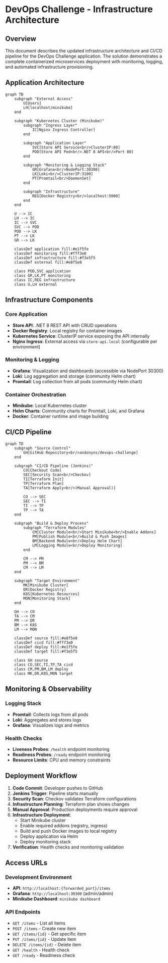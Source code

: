 # DevOps Challenge - Infrastructure Architecture

## Overview

This document describes the updated infrastructure architecture and CI/CD pipeline for the DevOps Challenge application. The solution demonstrates a complete containerized microservices deployment with monitoring, logging, and automated infrastructure provisioning.

## Application Architecture

```mermaid
graph TB
    subgraph "External Access"
        U[Users]
        LH[localhost/minikube]
    end
    
    subgraph "Kubernetes Cluster (Minikube)"
        subgraph "Ingress Layer"
            IC[Nginx Ingress Controller]
        end
        
        subgraph "Application Layer"
            SVC[Store API Service<br/>ClusterIP:80]
            POD[Store API Pod<br/>.NET 8 API<br/>Port 80]
        end
        
        subgraph "Monitoring & Logging Stack"
            GR[Grafana<br/>NodePort:30300]
            LK[Loki<br/>ClusterIP:3100]
            PT[Promtail<br/>DaemonSet]
        end
        
        subgraph "Infrastructure"
            REG[Docker Registry<br/>localhost:5000]
        end
    end
    
    U --> IC
    LH --> IC
    IC --> SVC
    SVC --> POD
    POD --> LK
    PT --> LK
    GR --> LK
    
    classDef application fill:#e1f5fe
    classDef monitoring fill:#fff3e0
    classDef infrastructure fill:#f3e5f5
    classDef external fill:#e8f5e8
    
    class POD,SVC application
    class GR,LK,PT monitoring
    class IC,REG infrastructure
    class U,LH external
```

## Infrastructure Components

### Core Application
- **Store API**: .NET 8 REST API with CRUD operations
- **Docker Registry**: Local registry for container images
- **Kubernetes Service**: ClusterIP service exposing the API internally
- **Nginx Ingress**: External access via `store-api.local` (configurable per environment)

### Monitoring & Logging
- **Grafana**: Visualization and dashboards (accessible via NodePort 30300)
- **Loki**: Log aggregation and storage (community Helm chart)
- **Promtail**: Log collection from all pods (community Helm chart)

### Container Orchestration
- **Minikube**: Local Kubernetes cluster
- **Helm Charts**: Community charts for Promtail, Loki, and Grafana
- **Docker**: Container runtime and image building

## CI/CD Pipeline

```mermaid
graph TD
    subgraph "Source Control"
        GH[GitHub Repository<br/>andonyns/devops-challenge]
    end
    
    subgraph "CI/CD Pipeline (Jenkins)"
        CO[Checkout Code]
        SEC[Security Scan<br/>Checkov]
        TI[Terraform Init]
        TP[Terraform Plan]
        TA[Terraform Apply<br/>(Manual Approval)]
        
        CO --> SEC
        SEC --> TI
        TI --> TP
        TP --> TA
    end
    
    subgraph "Build & Deploy Process"
        subgraph "Terraform Modules"
            CM[Cluster Module<br/>Start Minikube<br/>Enable Addons]
            PM[Publish Module<br/>Build & Push Images]
            BM[Backend Module<br/>Deploy Helm Chart]
            LM[Logging Module<br/>Deploy Monitoring]
        end
        
        CM --> PM
        PM --> BM
        CM --> LM
    end
    
    subgraph "Target Environment"
        MK[Minikube Cluster]
        DR[Docker Registry]
        K8S[Kubernetes Resources]
        MON[Monitoring Stack]
    end
    
    GH --> CO
    TA --> CM
    PM --> DR
    BM --> K8S
    LM --> MON
    
    classDef source fill:#e8f5e8
    classDef cicd fill:#fff3e0
    classDef deploy fill:#e1f5fe
    classDef target fill:#f3e5f5
    
    class GH source
    class CO,SEC,TI,TP,TA cicd
    class CM,PM,BM,LM deploy
    class MK,DR,K8S,MON target
```

## Monitoring & Observability

### Logging Stack
- **Promtail**: Collects logs from all pods
- **Loki**: Aggregates and stores logs
- **Grafana**: Visualizes logs and metrics

### Health Checks
- **Liveness Probes**: `/health` endpoint monitoring
- **Readiness Probes**: `/ready` endpoint monitoring
- **Resource Limits**: CPU and memory constraints

## Deployment Workflow

1. **Code Commit**: Developer pushes to GitHub
2. **Jenkins Trigger**: Pipeline starts manually
3. **Security Scan**: Checkov validates Terraform configurations
4. **Infrastructure Planning**: Terraform plan shows changes
5. **Manual Approval**: Production deployments require approval
6. **Infrastructure Deployment**:
   - Start Minikube cluster
   - Enable required addons (registry, ingress)
   - Build and push Docker images to local registry
   - Deploy application via Helm
   - Deploy monitoring stack
7. **Verification**: Health checks and monitoring validation

## Access URLs

### Development Environment
- **API**: `http://localhost:{forwarded_port}/items`
- **Grafana**: `http://localhost:30300` (admin/admin)
- **Minikube Dashboard**: `minikube dashboard`

### API Endpoints
- `GET /items` - List all items
- `POST /items` - Create new item
- `GET /items/{id}` - Get specific item
- `PUT /items/{id}` - Update item
- `DELETE /items/{id}` - Delete item
- `GET /health` - Health check
- `GET /ready` - Readiness check
